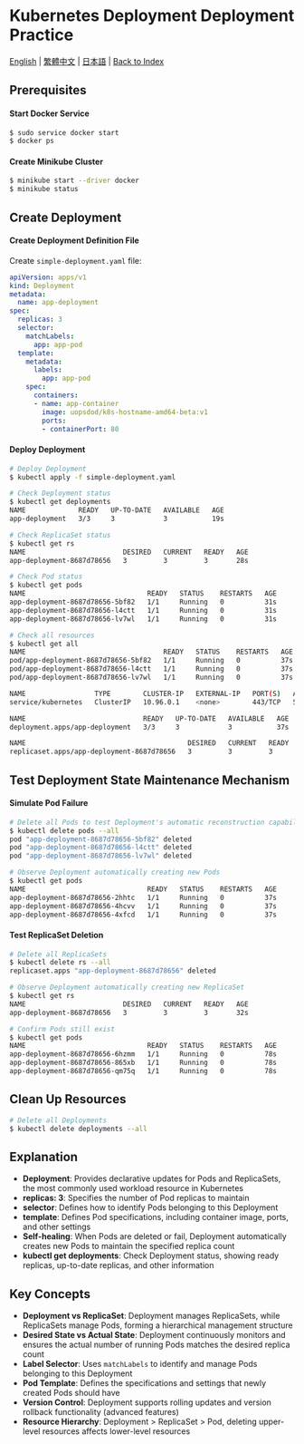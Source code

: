 # Kubernetes Deployment Deployment Practice

[English](../en/10_deploy_deployments.md) | [繁體中文](../zh-tw/10_deploy_deployments.md) | [日本語](../ja/10_deploy_deployments.md) | [Back to Index](../README.md)

## Prerequisites

#### Start Docker Service
```bash
$ sudo service docker start
$ docker ps
```

#### Create Minikube Cluster
```bash
$ minikube start --driver docker
$ minikube status
```

## Create Deployment

#### Create Deployment Definition File
Create `simple-deployment.yaml` file:

```yaml
apiVersion: apps/v1
kind: Deployment
metadata:
  name: app-deployment
spec:
  replicas: 3
  selector:
    matchLabels:
      app: app-pod
  template:
    metadata:
      labels:
        app: app-pod
    spec:
      containers:
      - name: app-container
        image: uopsdod/k8s-hostname-amd64-beta:v1
        ports: 
        - containerPort: 80
```

#### Deploy Deployment
```bash
# Deploy Deployment
$ kubectl apply -f simple-deployment.yaml

# Check Deployment status
$ kubectl get deployments
NAME             READY   UP-TO-DATE   AVAILABLE   AGE
app-deployment   3/3     3            3           19s

# Check ReplicaSet status
$ kubectl get rs
NAME                        DESIRED   CURRENT   READY   AGE
app-deployment-8687d78656   3         3         3       28s

# Check Pod status
$ kubectl get pods
NAME                              READY   STATUS    RESTARTS   AGE
app-deployment-8687d78656-5bf82   1/1     Running   0          31s
app-deployment-8687d78656-l4ctt   1/1     Running   0          31s
app-deployment-8687d78656-lv7wl   1/1     Running   0          31s

# Check all resources
$ kubectl get all
NAME                                  READY   STATUS    RESTARTS   AGE
pod/app-deployment-8687d78656-5bf82   1/1     Running   0          37s
pod/app-deployment-8687d78656-l4ctt   1/1     Running   0          37s
pod/app-deployment-8687d78656-lv7wl   1/1     Running   0          37s

NAME                 TYPE        CLUSTER-IP   EXTERNAL-IP   PORT(S)   AGE
service/kubernetes   ClusterIP   10.96.0.1    <none>        443/TCP   51m

NAME                             READY   UP-TO-DATE   AVAILABLE   AGE
deployment.apps/app-deployment   3/3     3            3           37s

NAME                                        DESIRED   CURRENT   READY   AGE
replicaset.apps/app-deployment-8687d78656   3         3         3       37s
```

## Test Deployment State Maintenance Mechanism

#### Simulate Pod Failure
```bash
# Delete all Pods to test Deployment's automatic reconstruction capability
$ kubectl delete pods --all
pod "app-deployment-8687d78656-5bf82" deleted
pod "app-deployment-8687d78656-l4ctt" deleted
pod "app-deployment-8687d78656-lv7wl" deleted

# Observe Deployment automatically creating new Pods
$ kubectl get pods
NAME                              READY   STATUS    RESTARTS   AGE
app-deployment-8687d78656-2hhtc   1/1     Running   0          37s
app-deployment-8687d78656-4hcvv   1/1     Running   0          37s
app-deployment-8687d78656-4xfcd   1/1     Running   0          37s
```

#### Test ReplicaSet Deletion
```bash
# Delete all ReplicaSets
$ kubectl delete rs --all
replicaset.apps "app-deployment-8687d78656" deleted

# Observe Deployment automatically creating new ReplicaSet
$ kubectl get rs
NAME                        DESIRED   CURRENT   READY   AGE
app-deployment-8687d78656   3         3         3       32s

# Confirm Pods still exist
$ kubectl get pods
NAME                              READY   STATUS    RESTARTS   AGE
app-deployment-8687d78656-6hzmm   1/1     Running   0          78s
app-deployment-8687d78656-865xb   1/1     Running   0          78s
app-deployment-8687d78656-qm75q   1/1     Running   0          78s
```

## Clean Up Resources
```bash
# Delete all Deployments
$ kubectl delete deployments --all
```

## Explanation

- **Deployment**: Provides declarative updates for Pods and ReplicaSets, the most commonly used workload resource in Kubernetes
- **replicas: 3**: Specifies the number of Pod replicas to maintain
- **selector**: Defines how to identify Pods belonging to this Deployment
- **template**: Defines Pod specifications, including container image, ports, and other settings
- **Self-healing**: When Pods are deleted or fail, Deployment automatically creates new Pods to maintain the specified replica count
- **kubectl get deployments**: Check Deployment status, showing ready replicas, up-to-date replicas, and other information

## Key Concepts

- **Deployment vs ReplicaSet**: Deployment manages ReplicaSets, while ReplicaSets manage Pods, forming a hierarchical management structure
- **Desired State vs Actual State**: Deployment continuously monitors and ensures the actual number of running Pods matches the desired replica count
- **Label Selector**: Uses `matchLabels` to identify and manage Pods belonging to this Deployment
- **Pod Template**: Defines the specifications and settings that newly created Pods should have
- **Version Control**: Deployment supports rolling updates and version rollback functionality (advanced features)
- **Resource Hierarchy**: Deployment > ReplicaSet > Pod, deleting upper-level resources affects lower-level resources 